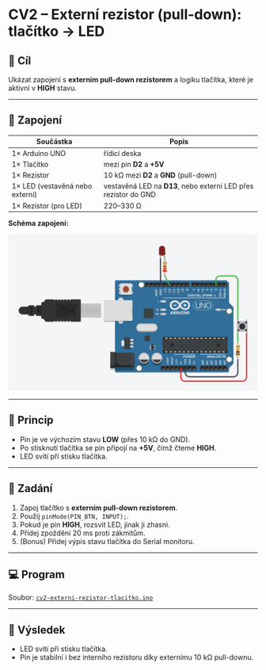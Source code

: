 # CV2 – Externí rezistor (pull-down): tlačítko → LED

## 🧩 Cíl
Ukázat zapojení s **externím pull-down rezistorem** a logiku tlačítka, které je aktivní v **HIGH** stavu.

---

## 🔌 Zapojení

| Součástka | Popis |
|------------|--------|
| 1× Arduino UNO | řídicí deska |
| 1× Tlačítko | mezi pin **D2** a **+5V** |
| 1× Rezistor | 10 kΩ mezi **D2** a **GND** (pull-down) |
| 1× LED (vestavěná nebo externí) | vestavěná LED na **D13**, nebo externí LED přes rezistor do GND |
| 1× Rezistor (pro LED) | 220–330 Ω |

**Schéma zapojení:**

![Zapojení – Externí pull-down tlačítko](zapojeni-cv2.png)

---

## 🧠 Princip
- Pin je ve výchozím stavu **LOW** (přes 10 kΩ do GND).  
- Po stisknutí tlačítka se pin připojí na **+5V**, čímž čteme **HIGH**.  
- LED svítí při stisku tlačítka.

---

## 🎯 Zadání
1. Zapoj tlačítko s **externím pull-down rezistorem**.  
2. Použij `pinMode(PIN_BTN, INPUT);`.  
3. Pokud je pin **HIGH**, rozsvit LED, jinak ji zhasni.  
4. Přidej zpoždění 20 ms proti zákmitům.  
5. (Bonus) Přidej výpis stavu tlačítka do Serial monitoru.

---

## 💻 Program
Soubor: [`cv2-externi-rezistor-tlacitko.ino`](./cv2-externi-rezistor-tlacitko.ino)

---

## 🧪 Výsledek
- LED svítí při stisku tlačítka.  
- Pin je stabilní i bez interního rezistoru díky externímu 10 kΩ pull-downu.
